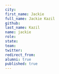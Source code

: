 ```yaml
---
city: 
first_name: Jackie
full_name: Jackie Kazil
github: 
last_name: Kazil
name: jackie
role: 
state: 
team: 
twitter: 
redirect_from: 
alumni: true
published: true
---
```


